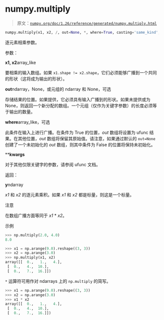# numpy.multiply

> 原文：[`numpy.org/doc/1.26/reference/generated/numpy.multiply.html`](https://numpy.org/doc/1.26/reference/generated/numpy.multiply.html)

```py
numpy.multiply(x1, x2, /, out=None, *, where=True, casting='same_kind', order='K', dtype=None, subok=True[, signature, extobj]) = <ufunc 'multiply'>
```

逐元素相乘参数。

参数：

**x1, x2**array_like

要相乘的输入数组。如果 `x1.shape != x2.shape`，它们必须能够广播到一个共同的形状（这将成为输出的形状）。

**out**ndarray，None，或元组的 ndarray 和 None，可选

存储结果的位置。如果提供，它必须具有输入广播到的形状。如果未提供或为 None，则返回一个新分配的数组。一个元组（仅作为关键字参数）的长度必须等于输出的数量。

**where**array_like，可选

此条件在输入上进行广播。在条件为 True 的位置，*out* 数组将设置为 ufunc 结果。在其他位置，*out* 数组将保留其原始值。请注意，如果通过默认的 `out=None` 创建了一个未初始化的 *out* 数组，则其中条件为 False 的位置将保持未初始化。

****kwargs**

对于其他仅限关键字的参数，请参阅 ufunc 文档。

返回：

**y**ndarray

*x1* 和 *x2* 的逐元素乘积。如果 *x1* 和 *x2* 都是标量，则这是一个标量。

注意

在数组广播方面等同于 *x1* * *x2*。

示例

```py
>>> np.multiply(2.0, 4.0)
8.0 
```

```py
>>> x1 = np.arange(9.0).reshape((3, 3))
>>> x2 = np.arange(3.0)
>>> np.multiply(x1, x2)
array([[  0.,   1.,   4.],
 [  0.,   4.,  10.],
 [  0.,   7.,  16.]]) 
```

`*` 运算符可用作对 ndarrays 上的 `np.multiply` 的简写。

```py
>>> x1 = np.arange(9.0).reshape((3, 3))
>>> x2 = np.arange(3.0)
>>> x1 * x2
array([[  0.,   1.,   4.],
 [  0.,   4.,  10.],
 [  0.,   7.,  16.]]) 
```
